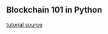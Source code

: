 Blockchain 101 in Python
---
[tutorial source](https://101blockchains.com/build-a-blockchain-in-python/)